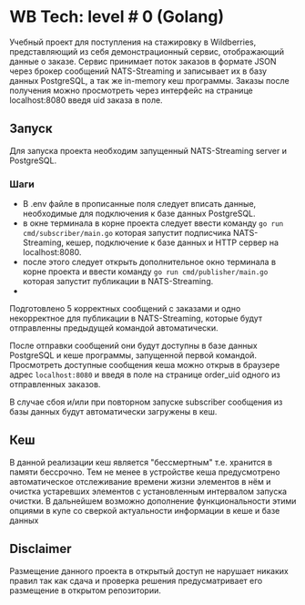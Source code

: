 # WB Tech: level # 0 (Golang)
Учебный проект для поступления на стажировку в Wildberries, представляющий из себя демонстрационный сервис, отображающий данные о заказе.
Сервис принимает поток заказов в формате JSON через брокер сообщений NATS-Streaming и записывает их в базу данных PostgreSQL, а так же in-memory кеш программы.
Заказы после получения можно просмотреть через интерфейс на странице localhost:8080 введя uid заказа в поле.


## Запуск
Для запуска проекта необходим запущенный NATS-Streaming server и PostgreSQL.

### Шаги
 - В .env файле в прописанные поля следует вписать данные, необходимые для подключения к базе данных PostgreSQL.
 - в окне терминала в корне проекта следует ввести команду `go run cmd/subscriber/main.go` которая запустит подписчика NATS-Streaming, кешер, подключение к базе данных
и HTTP сервер на localhost:8080.
 - после этого следует открыть дополнительное окно терминала в корне проекта и ввести команду `go run cmd/publisher/main.go` которая запустит публикации в NATS-Streaming.
 - 
Подготовлено 5 корректных сообщений с заказами и одно некорректное для публикации в NATS-Streaming, которые будут отправленны предыдущей командой автоматически.

После отправки сообщений они будут доступны в базе данных PostgreSQL и кеше программы, запущенной первой командой. Просмотреть доступные сообщения кеша можно открыв в браузере адрес 
`localhost:8080` и введя в поле на странице order_uid одного из отправленных заказов. 

В случае сбоя и/или при повторном запуске subscriber сообщения из базы данных будут автоматически загружены в кеш.

## Кеш
В данной реализации кеш является "бессмертным" т.е. хранится в памяти бессрочно. Тем не менее в устройстве кеша предусмотрено автоматическое отслеживание времени жизни элементов 
в нём и очистка устаревших элементов с установленным интервалом запуска очистки. В дальнейшем возможно дополнение функциональности этими опциями в купе со сверкой актуальности 
информации в кеше и базе данных 

## Disclaimer 
Размещение данного проекта в открытый доступ не нарушает никаких правил так как сдача и проверка решения предусматривает его размещение в открытом репозитории.
